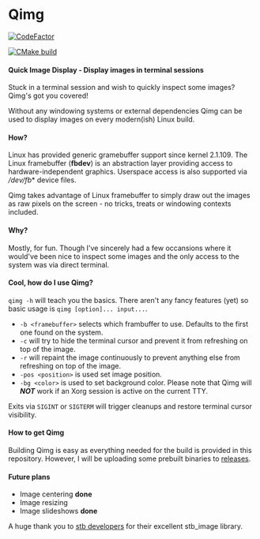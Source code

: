 # Qimg

[![CodeFactor](https://www.codefactor.io/repository/github/jjstoo/qimg/badge/main)](https://www.codefactor.io/repository/github/jjstoo/qimg/overview/main)

[![CMake build](https://github.com/jjstoo/qimg/workflows/CMake/badge.svg)](https://github.com/jjstoo/qimg/actions?query=workflow%3ACMake)

#### Quick Image Display - Display images in terminal sessions

Stuck in a terminal session and wish to quickly inspect some images? Qimg's got you covered!

Without any windowing systems or external dependencies Qimg can be used to display images on every modern(ish) Linux build.

#### How?
Linux has provided generic gramebuffer support since kernel 2.1.109. The Linux framebuffer (**fbdev**) is an abstraction layer providing 
access to hardware-independent graphics. Userspace access is also supported via */dev/fb** device files.

Qimg takes advantage of Linux framebuffer to simply draw out the images as raw pixels on the screen - no tricks, treats or windowing contexts included.

#### Why?
Mostly, for fun. Though I've sincerely had a few occansions where it would've been nice to inspect some images and the only access to the system was via direct terminal.

#### Cool, how do I use Qimg?
`qimg -h` will teach you the basics. There aren't any fancy features (yet) so basic usage is `qimg [option]... input...`.
- `-b <framebuffer>` selects which frambuffer to use. Defaults to the first one found on the system.
- `-c` will try to hide the terminal cursor and prevent it from refreshing on top of the image.
- `-r` will repaint the image continuously to prevent anything else from refreshing on top of the image.
- `-pos <position>` is used set image position.
- `-bg <color>` is used to set background color.
Please note that Qimg will ***NOT*** work if an Xorg session is active on the current TTY. 

Exits via `SIGINT` or `SIGTERM` will trigger cleanups and restore terminal cursor visibility.

#### How to get Qimg
Building Qimg is easy as everything needed for the build is provided in this repository. 
However, I will be uploading some prebuilt binaries to [releases](https://github.com/jjstoo/qimg/releases).


#### Future plans

- Image centering **done**
- Image resizing 
- Image slideshows **done**


A huge thank you to [stb developers](https://github.com/nothings/stb) for their excellent stb_image library.
